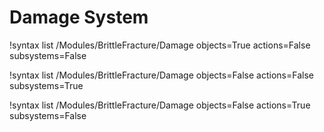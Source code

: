 # Damage System

!syntax list /Modules/BrittleFracture/Damage objects=True actions=False subsystems=False

!syntax list /Modules/BrittleFracture/Damage objects=False actions=False subsystems=True

!syntax list /Modules/BrittleFracture/Damage objects=False actions=True subsystems=False
